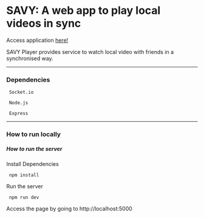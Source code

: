 # SAVY: A web app to play local videos in sync
Access application [here!](https://savy-player.herokuapp.com/)

SAVY Player provides service to watch local video with friends in a synchronised way.

---

### Dependencies

```
 Socket.io

 Node.js

 Express
```
---

### How to run locally

##### How to run the server

Install Dependencies
```
 npm install
```

Run the server
```
 npm run dev
```
Access the page by going to http://localhost:5000

